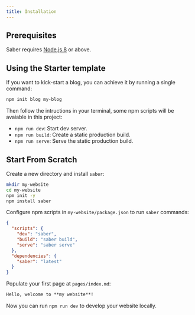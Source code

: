 ```yaml
---
title: Installation
---
```


## Prerequisites

Saber requires [Node.js 8](https://nodejs.org/en/) or above.

## Using the Starter template

If you want to kick-start a blog, you can achieve it by running a single command:

```bash
npm init blog my-blog
```

Then follow the intructions in your terminal, some npm scripts will be avaiable in this project:

- `npm run dev`: Start dev server.
- `npm run build`: Create a static production build.
- `npm run serve`: Serve the static production build.

## Start From Scratch

Create a new directory and install `saber`:

```bash
mkdir my-website
cd my-website
npm init -y
npm install saber
```

Configure npm scripts in `my-website/package.json` to run `saber` commands:

```json
{
  "scripts": {
    "dev": "saber",
    "build": "saber build",
    "serve": "saber serve"
  },
  "dependencies": {
    "saber": "latest"
  }
}
```

Populate your first page at `pages/index.md`:

```markdown
Hello, welcome to **my website**!
```

Now you can run `npm run dev` to develop your website locally.
